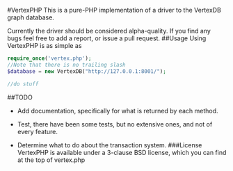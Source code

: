 #VertexPHP
This is a pure-PHP implementation of a driver to the VertexDB graph database.

Currently the driver should be considered alpha-quality. If you find any bugs feel free to add a report, or issue a pull request.
##Usage
Using VertexPHP is as simple as
```php
require_once('vertex.php');
//Note that there is no trailing slash
$database = new VertexDB("http://127.0.0.1:8001/");

//do stuff
```
##TODO
* Add documentation, specifically for what is returned by each method.

* Test, there have been some tests, but no extensive ones, and not of every feature.

* Determine what to do about the transaction system.
###License
VertexPHP is available under a 3-clause BSD license, which you can find at the top of vertex.php
